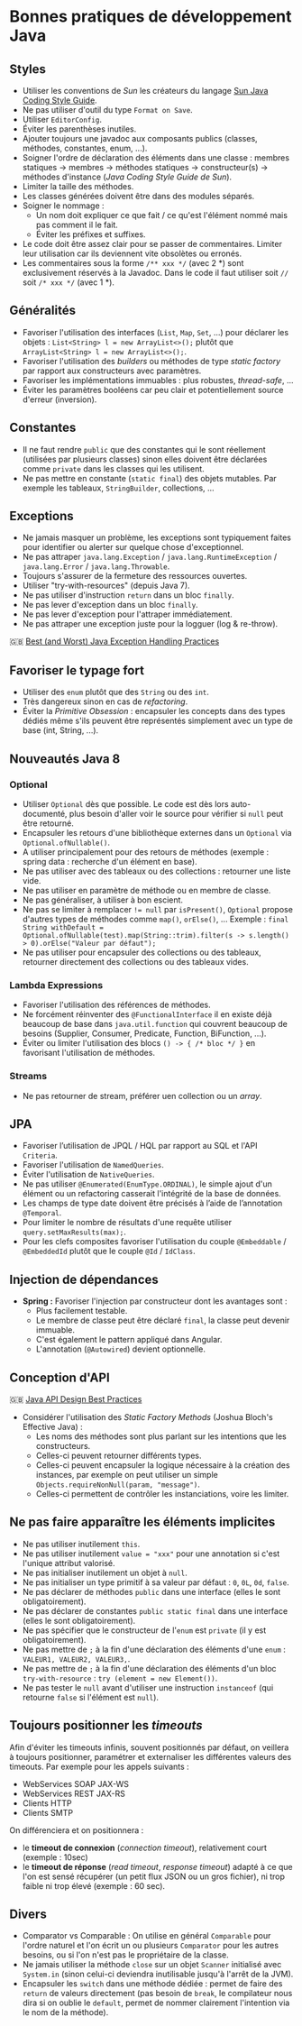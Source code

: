 # Bonnes pratiques de développement Java

## Styles

* Utiliser les conventions de _Sun_ les créateurs du langage [Sun Java Coding Style Guide](https://www.oracle.com/technetwork/java/javase/overview/codeconvtoc-136057.html).
* Ne pas utiliser d'outil du type `Format on Save`.
* Utiliser `EditorConfig`.
* Éviter les parenthèses inutiles.
* Ajouter toujours une javadoc aux composants publics (classes, méthodes, constantes, enum, ...).
* Soigner l'ordre de déclaration des éléments dans une classe : membres statiques -> membres -> méthodes statiques -> constructeur(s) -> méthodes d'instance (_Java Coding Style Guide de Sun_).
* Limiter la taille des méthodes.
* Les classes générées doivent être dans des modules séparés.
* Soigner le nommage :
  * Un nom doit expliquer ce que fait / ce qu'est l'élément nommé mais pas comment il le fait.
  * Éviter les préfixes et suffixes.
* Le code doit être assez clair pour se passer de commentaires. Limiter leur utilisation car ils deviennent vite obsolètes ou erronés.
* Les commentaires sous la forme `/** xxx */` (avec 2 \*) sont exclusivement réservés à la Javadoc. Dans le code il faut utiliser soit `//` soit `/* xxx */` (avec 1 \*).

## Généralités

* Favoriser l'utilisation des interfaces (`List`, `Map`, `Set`, ...) pour déclarer les objets : `List<String> l = new ArrayList<>();` plutôt que `ArrayList<String> l = new ArrayList<>();`.
* Favoriser l'utilisation des _builders_ ou méthodes de type _static factory_ par rapport aux constructeurs avec paramètres.
* Favoriser les implémentations immuables : plus robustes, _thread-safe_, ...
* Éviter les paramètres booléens car peu clair et potentiellement source d'erreur (inversion).

## Constantes

* Il ne faut rendre `public` que des constantes qui le sont réellement (utilisées par plusieurs classes) sinon elles doivent être déclarées comme `private` dans les classes qui les utilisent.
* Ne pas mettre en constante (`static final`) des objets mutables. Par exemple les tableaux, `StringBuilder`, collections, ...

## Exceptions

* Ne jamais masquer un problème, les exceptions sont typiquement faites pour identifier ou alerter sur quelque chose d'exceptionnel.
* Ne pas attraper `java.lang.Exception` / `java.lang.RuntimeException` / `java.lang.Error` / `java.lang.Throwable`.
* Toujours s'assurer de la fermeture des ressources ouvertes.
* Utiliser "try-with-resources" (depuis Java 7).
* Ne pas utiliser d'instruction `return` dans un bloc `finally`.
* Ne pas lever d'exception dans un bloc `finally`.
* Ne pas lever d'exception pour l'attraper immédiatement.
* Ne pas attraper une exception juste pour la logguer (log & re-throw).

:gb: [Best (and Worst) Java Exception Handling Practices](https://able.bio/DavidLandup/best-and-worst-java-exception-handling-practices--18h55kh)

## Favoriser le typage fort

* Utiliser des `enum` plutôt que des `String` ou des `int`.
* Très dangereux sinon en cas de _refactoring_.
* Éviter la _Primitive Obsession_ : encapsuler les concepts dans des types dédiés même s'ils peuvent être représentés simplement avec un type de base (int, String, ...).

## Nouveautés Java 8

### Optional

* Utiliser `Optional` dès que possible. Le code est dès lors auto-documenté, plus besoin d'aller voir le source pour vérifier si `null` peut être retourné.
* Encapsuler les retours d'une bibliothèque externes dans un `Optional` via `Optional.ofNullable()`.
* A utiliser principalement pour des retours de méthodes (exemple : spring data : recherche d'un élément en base).
* Ne pas utiliser avec des tableaux ou des collections : retourner une liste vide.
* Ne pas utiliser en paramètre de méthode ou en membre de classe.
* Ne pas généraliser, à utiliser à bon escient.
* Ne pas se limiter à remplacer `!= null` par `isPresent()`, `Optional` propose d'autres types de méthodes comme `map()`, `orElse()`, ... Exemple : `final String withDefault = Optional.ofNullable(test).map(String::trim).filter(s -> s.length() > 0).orElse("Valeur par défaut");`
* Ne pas utiliser pour encapsuler des collections ou des tableaux, retourner directement des collections ou des tableaux vides.

### Lambda Expressions

* Favoriser l'utilisation des références de méthodes.
* Ne forcément réinventer des `@FunctionalInterface` il en existe déjà beaucoup de base dans `java.util.function` qui couvrent beaucoup de besoins (Supplier, Consumer, Predicate, Function, BiFunction, ...).
* Éviter ou limiter l'utilisation des blocs `() -> { /* bloc */ }` en favorisant l'utilisation de méthodes.

### Streams

* Ne pas retourner de stream, préférer uen collection ou un _array_.

## JPA

* Favoriser l’utilisation de JPQL / HQL par rapport au SQL et l'API `Criteria`.
* Favoriser l'utilisation de `NamedQueries`.
* Éviter l'utilisation de `NativeQueries`.
* Ne pas utiliser `@Enumerated(EnumType.ORDINAL)`, le simple ajout d'un élément ou un refactoring casserait l'intégrité de la base de données.
* Les champs de type date doivent être précisés à l’aide de l’annotation `@Temporal`.
* Pour limiter le nombre de résultats d'une requête utiliser `query.setMaxResults(max);`.
* Pour les clefs composites favoriser l'utilisation du couple `@Embeddable` / `@EmbeddedId` plutôt que le couple `@Id` / `IdClass`.

## Injection de dépendances

* **Spring :** Favoriser l'injection par constructeur dont les avantages sont :
  * Plus facilement testable.
  * Le membre de classe peut être déclaré `final`, la classe peut devenir immuable.
  * C'est également le pattern appliqué dans Angular.
  * L'annotation (`@Autowired`) devient optionnelle.

## Conception d'API

:gb: [Java API Design Best Practices](https://jonathangiles.net/presentations/java-api-design-best-practices/)

* Considérer l'utilisation des _Static Factory Methods_ (Joshua Bloch's Effective Java) :
  * Les noms des méthodes sont plus parlant sur les intentions que les constructeurs.
  * Celles-ci peuvent retourner différents types.
  * Celles-ci peuvent encapsuler la logique nécessaire à la création des instances, par exemple on peut utiliser un simple `Objects.requireNonNull(param, "message")`.
  * Celles-ci permettent de contrôler les instanciations, voire les limiter.

## Ne pas faire apparaître les éléments implicites

* Ne pas utiliser inutilement `this`.
* Ne pas utiliser inutilement `value = "xxx"` pour une annotation si c'est l'unique attribut valorisé.
* Ne pas initialiser inutilement un objet à `null`.
* Ne pas initialiser un type primitif à sa valeur par défaut :  `0`, `0L`, `0d`, `false`.
* Ne pas déclarer de méthodes `public` dans une interface (elles le sont obligatoirement).
* Ne pas déclarer de constantes `public static final` dans une interface (elles le sont obligatoirement).
* Ne pas spécifier que le constructeur de l'`enum` est `private` (il y est obligatoirement).
* Ne pas mettre de `;` à la fin d'une déclaration des éléments d'une `enum` : `VALEUR1, VALEUR2, VALEUR3,`.
* Ne pas mettre de `;` à la fin d'une déclaration des éléments d'un bloc `try-with-resource` : `try (element = new Element())`.
* Ne pas tester le `null` avant d'utiliser une instruction `instanceof` (qui retourne `false` si l'élément est `null`).

## Toujours positionner les _timeouts_

Afin d'éviter les timeouts infinis, souvent positionnés par défaut, on veillera à toujours positionner, paramétrer et externaliser les différentes valeurs des timeouts. Par exemple pour les appels suivants :

* WebServices SOAP JAX-WS
* WebServices REST JAX-RS
* Clients HTTP
* Clients SMTP

On différenciera et on positionnera :

* le **timeout de connexion** (_connection timeout_), relativement court (exemple : 10sec)
* le **timeout de réponse** (_read timeout_, _response timeout_) adapté à ce que l'on est sensé récupérer (un petit flux JSON ou un gros fichier), ni trop faible ni trop élevé (exemple : 60 sec).

## Divers

* Comparator vs Comparable  : On utilise en général `Comparable` pour l'ordre naturel et l'on écrit un ou plusieurs `Comparator` pour les autres besoins, ou si l'on n'est pas le propriétaire de la classe.
* Ne jamais utiliser la méthode `close` sur un objet `Scanner` initialisé avec `System.in` (sinon celui-ci deviendra inutilisable jusqu'à l'arrêt de la JVM).
* Encapsuler les `switch` dans une méthode dédiée : permet de faire des `return` de valeurs directement (pas besoin de `break`, le compilateur nous dira si on oublie le `default`, permet de nommer clairement l'intention via le nom de la méthode).
